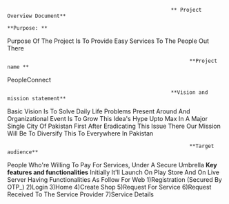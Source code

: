                                                          ** Project Overview Document**
                                                                  **Purpose: **
Purpose Of The Project Is To Provide Easy Services To The People Out There 
 
                                                               **Project name **
PeopleConnect
                                                                
                                                         **Vision and mission statement**
Basic Vision Is To Solve Daily Life Problems Present Around And Organizational Event Is To Grow This Idea's Hype Upto Max In A Major Single City Of Pakistan First After Eradicating This Issue There Our Mission Will Be To Diversify This To Everywhere In Pakistan

                                                               **Target audience**
People Who're Willing To Pay For Services, Under A Secure Umbrella
                                                    **Key features and functionalities**
Initially It'll Launch On Play Store And On Live Server Having Functionalities As Follow For Web
1)Registration (Secured By OTP_)
2)Login 
3)Home
4)Create Shop
5)Request For Service
6)Request Received To The Service Provider
7)Service Details
                                            
